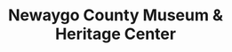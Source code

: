 ---
layout: repo
title: "Newaygo County Museum & Heritage Center"
id: 4262
permalink: repos/4262/
---